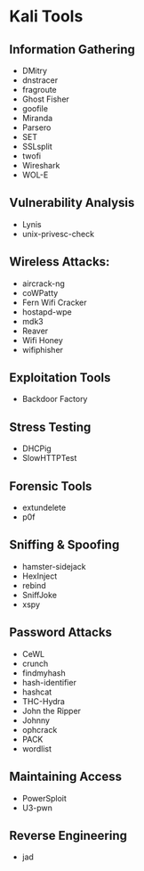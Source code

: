 # Kali Tools

## Information Gathering

- DMitry
- dnstracer
- fragroute
- Ghost Fisher
- goofile
- Miranda
- Parsero
- SET
- SSLsplit
- twofi
- Wireshark
- WOL-E

## Vulnerability Analysis

- Lynis
- unix-privesc-check

## Wireless Attacks:

- aircrack-ng
- coWPatty
- Fern Wifi Cracker
- hostapd-wpe
- mdk3
- Reaver
- Wifi Honey
- wifiphisher

## Exploitation Tools

- Backdoor Factory

## Stress Testing

- DHCPig
- SlowHTTPTest

## Forensic Tools

- extundelete
- p0f

## Sniffing & Spoofing

- hamster-sidejack
- HexInject
- rebind
- SniffJoke
- xspy

## Password Attacks

- CeWL
- crunch
- findmyhash
- hash-identifier
- hashcat
- THC-Hydra
- John the Ripper
- Johnny
- ophcrack
- PACK
- wordlist

## Maintaining Access

- PowerSploit
- U3-pwn

## Reverse Engineering

- jad

